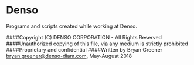 # Denso
Programs and scripts created while working at Denso.


####Copyright (C) DENSO CORPORATION - All Rights Reserved
####Unauthorized copying of this file, via any medium is strictly prohibited
####Proprietary and confidential
####Written by Bryan Greener <bryan.greener@denso-diam.com>, May-August 2018
